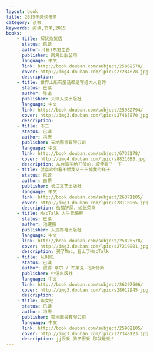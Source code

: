 ```yaml
---
layout: book
title: 2015年阅读书单
category: 读书
keywords: 阅读,书单,2015
books: 
    - title: 解忧杂货店
      status: 已读
      author: (日)东野圭吾 
      publisher: 南海出版公司
      language: 中文
      link: http://book.douban.com/subject/25862578/
      cover: http://img4.douban.com/lpic/s27284878.jpg
      description: 
    - title: 世界上所有童话都是写给大人看的
      status: 已读
      author: 陈谌
      publisher: 天津人民出版社
      language: 中文
      link: http://book.douban.com/subject/25982794/
      cover: http://img3.douban.com/lpic/s27465070.jpg
      description:
    - title: 不二
      status: 已读
      author: 冯唐
      publisher: 天地圖書有限公司
      language: 中文
      link: http://book.douban.com/subject/6732178/
      cover: http://img4.douban.com/lpic/s8821088.jpg
      description: 从台湾买给开爷的，顺便看了一下
    - title: 就喜欢你看不惯我又干不掉我的样子
      status: 已读
      author: 白茶
      publisher: 长江文艺出版社
      language: 中文
      link: http://book.douban.com/subject/26371105/
      cover: http://img3.douban.com/lpic/s28110965.jpg
      description: 给猫铲屎，如此荣幸
    - title: MacTalk 人生元编程
      status: 已读
      author: 池建强
      publisher: 人民邮电出版社
      language: 中文
      link: http://book.douban.com/subject/25826578/
      cover: http://img3.douban.com/lpic/s27219901.jpg
      description: 买了Mac，看上了MacTalk
    - title: 从0到1
      status: 已读
      author: 彼得·蒂尔 / 布莱克·马斯特斯
      publisher: 中信出版社
      language: 中文
      link: http://book.douban.com/subject/26297606/
      cover: http://img3.douban.com/lpic/s28012945.jpg
      description: 
    - title: 素女经
      status: 已读
      author: 冯唐
      publisher: 天地圖書有限公司
      language: 中文
      link: http://book.douban.com/subject/25902105/
      cover: http://img3.douban.com/lpic/s27348123.jpg
      description: jj很爱 脑子很爱 那就是爱？
---
```





     
  